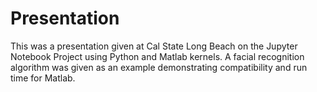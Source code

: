 # Presentation
This was a presentation given at Cal State Long Beach on the Jupyter Notebook Project using Python and Matlab kernels. A facial recognition algorithm was given as an example demonstrating compatibility and run time for Matlab. 
